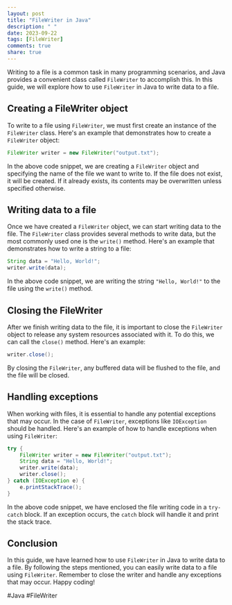 ```yaml
---
layout: post
title: "FileWriter in Java"
description: " "
date: 2023-09-22
tags: [FileWriter]
comments: true
share: true
---
```


Writing to a file is a common task in many programming scenarios, and Java provides a convenient class called `FileWriter` to accomplish this. In this guide, we will explore how to use `FileWriter` in Java to write data to a file.

## Creating a FileWriter object

To write to a file using `FileWriter`, we must first create an instance of the `FileWriter` class. Here's an example that demonstrates how to create a `FileWriter` object:

```java
FileWriter writer = new FileWriter("output.txt");
```

In the above code snippet, we are creating a `FileWriter` object and specifying the name of the file we want to write to. If the file does not exist, it will be created. If it already exists, its contents may be overwritten unless specified otherwise.

## Writing data to a file

Once we have created a `FileWriter` object, we can start writing data to the file. The `FileWriter` class provides several methods to write data, but the most commonly used one is the `write()` method. Here's an example that demonstrates how to write a string to a file:

```java
String data = "Hello, World!";
writer.write(data);
```

In the above code snippet, we are writing the string `"Hello, World!"` to the file using the `write()` method.

## Closing the FileWriter

After we finish writing data to the file, it is important to close the `FileWriter` object to release any system resources associated with it. To do this, we can call the `close()` method. Here's an example:

```java
writer.close();
```

By closing the `FileWriter`, any buffered data will be flushed to the file, and the file will be closed.

## Handling exceptions

When working with files, it is essential to handle any potential exceptions that may occur. In the case of `FileWriter`, exceptions like `IOException` should be handled. Here's an example of how to handle exceptions when using `FileWriter`:

```java
try {
    FileWriter writer = new FileWriter("output.txt");
    String data = "Hello, World!";
    writer.write(data);
    writer.close();
} catch (IOException e) {
    e.printStackTrace();
}
```

In the above code snippet, we have enclosed the file writing code in a `try-catch` block. If an exception occurs, the `catch` block will handle it and print the stack trace.

## Conclusion

In this guide, we have learned how to use `FileWriter` in Java to write data to a file. By following the steps mentioned, you can easily write data to a file using `FileWriter`. Remember to close the writer and handle any exceptions that may occur. Happy coding!

#Java #FileWriter